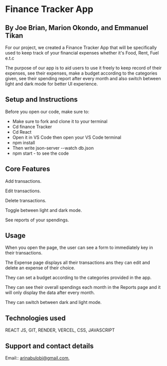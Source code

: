 # Finance Tracker App
## By Joe Brian, Marion Okondo, and Emmanuel Tikan

For our project, we created a Finance Tracker App that will be specifically used to keep track of your financial expenses whether it's Food, Rent, Fuel e.t.c

The purpose of our app is to aid users to use it freely to keep record of their expenses, see their expenses, make a budget according to the categories given, see their spending report after every month and also switch between light and dark mode for better UI experience. 

## Setup and Instructions

Before you open our code, make sure to:

- Make sure to fork and clone it to your terminal
- Cd finance Tracker
- Cd React
- Open it in VS Code then open your VS Code terminal
- npm install
- Then write json-server --watch db.json
- npm start - to see the code

## Core Features

Add transactions.

Edit transactions.

Delete transactions.

Toggle between light and dark mode.

See reports of your spendings.

## Usage

When you open the page, the user can see a form to immediately key in their transactions.

The Expense page displays all their transactions ans they can edit and delete an expense of their choice.

They can set a budget according to the categories provided in the app. 

They can see their overall spendings each month in the Reports page and it will only display the data after every month. 

They can switch between dark and light mode.

## Technologies used

REACT JS, GIT, RENDER, VERCEL, CSS, JAVASCRIPT

## Support and contact details

Email:: arinabulobi@gmail.com, 





